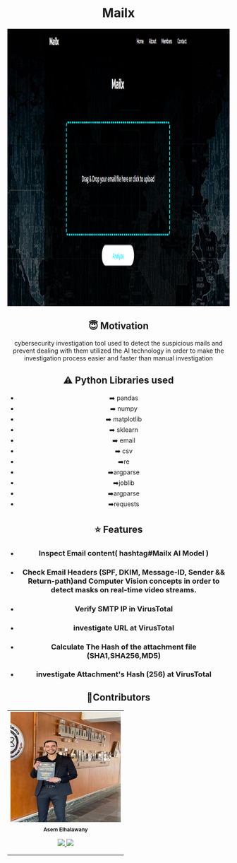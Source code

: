 <h1 align="center">Mailx</h1>

<div align= "center"><img src="https://github.com/Easaam7/Secure-Cyber-Data-Utilized-AI/blob/main/img/cover.png" width="1356" height="628"/>


## :innocent: Motivation
cybersecurity investigation tool used to detect the suspicious mails and prevent dealing with them utilized the AI technology
in order to make the investigation process easier and faster than manual investigation




## :warning: Python Libraries used
- ➡️ pandas      
- ➡️ numpy        
- ➡️ matplotlib    
- ➡️ sklearn       
- ➡️ email       
- ➡️ csv
- ➡️re
- ➡️argparse 
- ➡️joblib
- ➡️argparse
- ➡️requests
               

## :star: Features
 - ### Inspect Email content( hashtag#Mailx AI Model )
      
 - ### Check Email Headers (SPF, DKIM, Message-ID, Sender && Return-path)and Computer Vision concepts in order to detect masks on real-time video streams.
 
 - ### Verify SMTP IP in VirusTotal

 - ### investigate URL at VirusTotal

 - ### Calculate The Hash of the attachment file (SHA1,SHA256,MD5)
      
 - ### investigate Attachment's Hash (256) at VirusTotal


## 🚶Contributors
<table>
  <tr>
    <td align="center"><img src="https://github.com/Easaam7/Secure-Cyber-Data-Utilized-AI/blob/main/img/asem.jpg" width="250px;" height="250px;" alt=""/><br/><sub><b>Asem Elhalawany</b></sub></a><br/><p align="center">
      <p align="center">
        <a href="https://www.linkedin.com/in/assem-elhalwany-6a0383313" alt="Linkedin">
          <img src="http://www.iconninja.com/files/863/607/751/network-linkedin-social-connection-circular-circle-media-icon.svg" width = "30">
        </a>
        <a href="https://github.com/Easaam7" alt="Github">
          <img src="http://www.iconninja.com/files/241/825/211/round-collaboration-social-github-code-circle-network-icon.svg" width = "30">
        </a>
      </p>
    </td>
  </tr>
</table>


